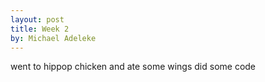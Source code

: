 ```yaml
---
layout: post
title: Week 2
by: Michael Adeleke
---
```



went to hippop chicken and ate some wings did some code
